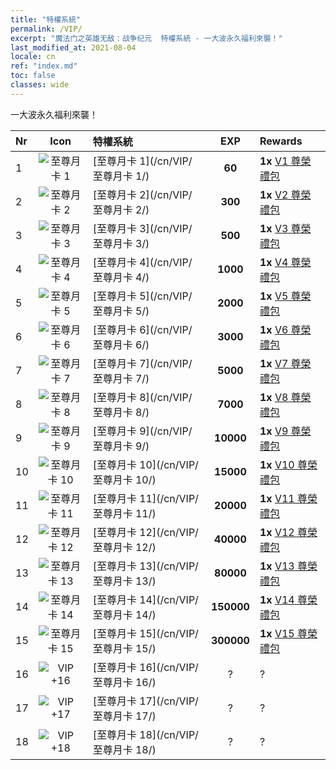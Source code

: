 ```yaml
---
title: "特權系統"
permalink: /VIP/
excerpt: "魔法门之英雄无敌：战争纪元  特權系統 - 一大波永久福利來襲！"
last_modified_at: 2021-08-04
locale: cn
ref: "index.md"
toc: false
classes: wide
---
```


  一大波永久福利來襲！

  |  Nr  | Icon | 特權系統 | EXP | Rewards |
  |:-----|:----:|:------------|:---:|:--------|
  | 1 | ![至尊月卡 1](/images/x/chatPri_vipLv1.png) | [至尊月卡 1](/cn/VIP/至尊月卡 1/) | **60** | **1x** [V1 尊榮禮包](/cn/Items/con_1297/) |
  | 2 | ![至尊月卡 2](/images/x/chatPri_vipLv2.png) | [至尊月卡 2](/cn/VIP/至尊月卡 2/) | **300** | **1x** [V2 尊榮禮包](/cn/Items/con_1298/) |
  | 3 | ![至尊月卡 3](/images/x/chatPri_vipLv3.png) | [至尊月卡 3](/cn/VIP/至尊月卡 3/) | **500** | **1x** [V3 尊榮禮包](/cn/Items/con_1299/) |
  | 4 | ![至尊月卡 4](/images/x/chatPri_vipLv4.png) | [至尊月卡 4](/cn/VIP/至尊月卡 4/) | **1000** | **1x** [V4 尊榮禮包](/cn/Items/con_1300/) |
  | 5 | ![至尊月卡 5](/images/x/chatPri_vipLv5.png) | [至尊月卡 5](/cn/VIP/至尊月卡 5/) | **2000** | **1x** [V5 尊榮禮包](/cn/Items/con_1301/) |
  | 6 | ![至尊月卡 6](/images/x/chatPri_vipLv6.png) | [至尊月卡 6](/cn/VIP/至尊月卡 6/) | **3000** | **1x** [V6 尊榮禮包](/cn/Items/con_2225/) |
  | 7 | ![至尊月卡 7](/images/x/chatPri_vipLv7.png) | [至尊月卡 7](/cn/VIP/至尊月卡 7/) | **5000** | **1x** [V7 尊榮禮包](/cn/Items/con_1303/) |
  | 8 | ![至尊月卡 8](/images/x/chatPri_vipLv8.png) | [至尊月卡 8](/cn/VIP/至尊月卡 8/) | **7000** | **1x** [V8 尊榮禮包](/cn/Items/con_1304/) |
  | 9 | ![至尊月卡 9](/images/x/chatPri_vipLv9.png) | [至尊月卡 9](/cn/VIP/至尊月卡 9/) | **10000** | **1x** [V9 尊榮禮包](/cn/Items/con_1305/) |
  | 10 | ![至尊月卡 10](/images/x/chatPri_vipLv10.png) | [至尊月卡 10](/cn/VIP/至尊月卡 10/) | **15000** | **1x** [V10 尊榮禮包](/cn/Items/con_1306/) |
  | 11 | ![至尊月卡 11](/images/x/chatPri_vipLv11.png) | [至尊月卡 11](/cn/VIP/至尊月卡 11/) | **20000** | **1x** [V11 尊榮禮包](/cn/Items/con_1307/) |
  | 12 | ![至尊月卡 12](/images/x/chatPri_vipLv12.png) | [至尊月卡 12](/cn/VIP/至尊月卡 12/) | **40000** | **1x** [V12 尊榮禮包](/cn/Items/con_1308/) |
  | 13 | ![至尊月卡 13](/images/x/chatPri_vipLv13.png) | [至尊月卡 13](/cn/VIP/至尊月卡 13/) | **80000** | **1x** [V13 尊榮禮包](/cn/Items/con_1309/) |
  | 14 | ![至尊月卡 14](/images/x/chatPri_vipLv14.png) | [至尊月卡 14](/cn/VIP/至尊月卡 14/) | **150000** | **1x** [V14 尊榮禮包](/cn/Items/con_1310/) |
  | 15 | ![至尊月卡 15](/images/x/chatPri_vipLv15.png) | [至尊月卡 15](/cn/VIP/至尊月卡 15/) | **300000** | **1x** [V15 尊榮禮包](/cn/Items/con_1311/) |
  | 16 | ![VIP +16](/images/x/chatPri_vipLv16.png) | [至尊月卡 16](/cn/VIP/至尊月卡 16/) | ? | ? |
  | 17 | ![VIP +17](/images/x/chatPri_vipLv17.png) | [至尊月卡 17](/cn/VIP/至尊月卡 17/) | ? | ? |
  | 18 | ![VIP +18](/images/x/chatPri_vipLv18.png) | [至尊月卡 18](/cn/VIP/至尊月卡 18/) | ? | ? |
